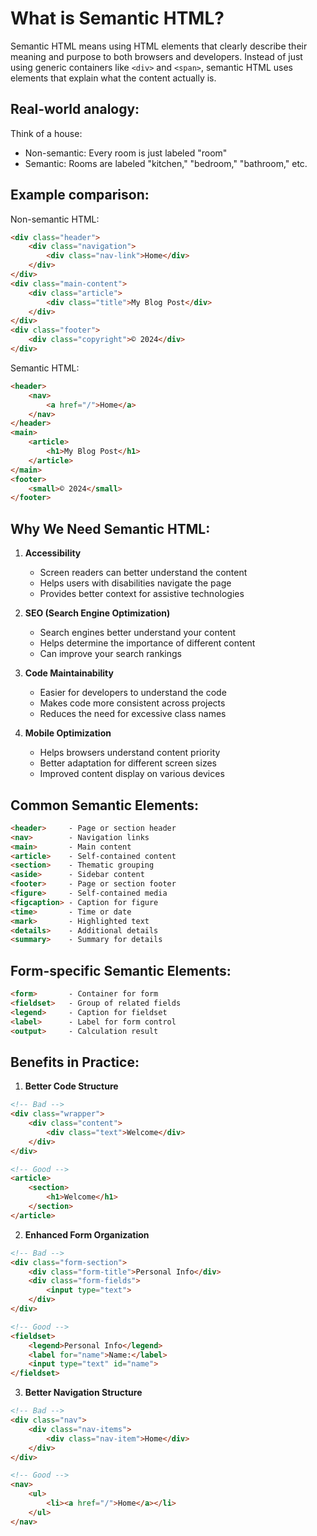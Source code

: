 # What is Semantic HTML?

Semantic HTML means using HTML elements that clearly describe their meaning and purpose to both browsers and developers. Instead of just using generic containers like `<div>` and `<span>`, semantic HTML uses elements that explain what the content actually is.

## Real-world analogy:
Think of a house:
- Non-semantic: Every room is just labeled "room"
- Semantic: Rooms are labeled "kitchen," "bedroom," "bathroom," etc.

## Example comparison:

Non-semantic HTML:
```html
<div class="header">
    <div class="navigation">
        <div class="nav-link">Home</div>
    </div>
</div>
<div class="main-content">
    <div class="article">
        <div class="title">My Blog Post</div>
    </div>
</div>
<div class="footer">
    <div class="copyright">© 2024</div>
</div>
```

Semantic HTML:
```html
<header>
    <nav>
        <a href="/">Home</a>
    </nav>
</header>
<main>
    <article>
        <h1>My Blog Post</h1>
    </article>
</main>
<footer>
    <small>© 2024</small>
</footer>
```

## Why We Need Semantic HTML:

1. **Accessibility**
   - Screen readers can better understand the content
   - Helps users with disabilities navigate the page
   - Provides better context for assistive technologies

2. **SEO (Search Engine Optimization)**
   - Search engines better understand your content
   - Helps determine the importance of different content
   - Can improve your search rankings

3. **Code Maintainability**
   - Easier for developers to understand the code
   - Makes code more consistent across projects
   - Reduces the need for excessive class names

4. **Mobile Optimization**
   - Helps browsers understand content priority
   - Better adaptation for different screen sizes
   - Improved content display on various devices

## Common Semantic Elements:

```html
<header>     - Page or section header
<nav>        - Navigation links
<main>       - Main content
<article>    - Self-contained content
<section>    - Thematic grouping
<aside>      - Sidebar content
<footer>     - Page or section footer
<figure>     - Self-contained media
<figcaption> - Caption for figure
<time>       - Time or date
<mark>       - Highlighted text
<details>    - Additional details
<summary>    - Summary for details
```

## Form-specific Semantic Elements:

```html
<form>       - Container for form
<fieldset>   - Group of related fields
<legend>     - Caption for fieldset
<label>      - Label for form control
<output>     - Calculation result
```

## Benefits in Practice:

1. **Better Code Structure**
```html
<!-- Bad -->
<div class="wrapper">
    <div class="content">
        <div class="text">Welcome</div>
    </div>
</div>

<!-- Good -->
<article>
    <section>
        <h1>Welcome</h1>
    </section>
</article>
```

2. **Enhanced Form Organization**
```html
<!-- Bad -->
<div class="form-section">
    <div class="form-title">Personal Info</div>
    <div class="form-fields">
        <input type="text">
    </div>
</div>

<!-- Good -->
<fieldset>
    <legend>Personal Info</legend>
    <label for="name">Name:</label>
    <input type="text" id="name">
</fieldset>
```

3. **Better Navigation Structure**
```html
<!-- Bad -->
<div class="nav">
    <div class="nav-items">
        <div class="nav-item">Home</div>
    </div>
</div>

<!-- Good -->
<nav>
    <ul>
        <li><a href="/">Home</a></li>
    </ul>
</nav>
```


